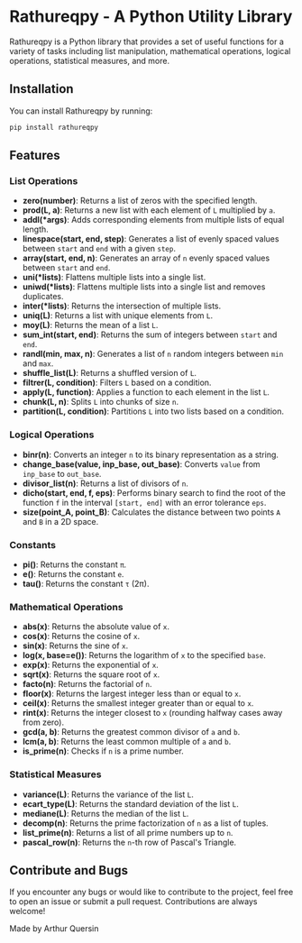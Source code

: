 # Rathureqpy - A Python Utility Library

Rathureqpy is a Python library that provides a set of useful functions for a variety of tasks including list manipulation, mathematical operations, logical operations, statistical measures, and more.

## Installation

You can install Rathureqpy by running:

```bash
pip install rathureqpy
```

## Features

### List Operations
- **zero(number)**: Returns a list of zeros with the specified length.
- **prod(L, a)**: Returns a new list with each element of `L` multiplied by `a`.
- **addl(*args)**: Adds corresponding elements from multiple lists of equal length.
- **linespace(start, end, step)**: Generates a list of evenly spaced values between `start` and `end` with a given `step`.
- **array(start, end, n)**: Generates an array of `n` evenly spaced values between `start` and `end`.
- **uni(*lists)**: Flattens multiple lists into a single list.
- **uniwd(*lists)**: Flattens multiple lists into a single list and removes duplicates.
- **inter(*lists)**: Returns the intersection of multiple lists.
- **uniq(L)**: Returns a list with unique elements from `L`.
- **moy(L)**: Returns the mean of a list `L`.
- **sum_int(start, end)**: Returns the sum of integers between `start` and `end`.
- **randl(min, max, n)**: Generates a list of `n` random integers between `min` and `max`.
- **shuffle_list(L)**: Returns a shuffled version of `L`.
- **filtrer(L, condition)**: Filters `L` based on a condition.
- **apply(L, function)**: Applies a function to each element in the list `L`.
- **chunk(L, n)**: Splits `L` into chunks of size `n`.
- **partition(L, condition)**: Partitions `L` into two lists based on a condition.

### Logical Operations
- **binr(n)**: Converts an integer `n` to its binary representation as a string.
- **change_base(value, inp_base, out_base)**: Converts `value` from `inp_base` to `out_base`.
- **divisor_list(n)**: Returns a list of divisors of `n`.
- **dicho(start, end, f, eps)**: Performs binary search to find the root of the function `f` in the interval `[start, end]` with an error tolerance `eps`.
- **size(point_A, point_B)**: Calculates the distance between two points `A` and `B` in a 2D space.

### Constants
- **pi()**: Returns the constant `π`.
- **e()**: Returns the constant `e`.
- **tau()**: Returns the constant `τ` (2π).

### Mathematical Operations
- **abs(x)**: Returns the absolute value of `x`.
- **cos(x)**: Returns the cosine of `x`.
- **sin(x)**: Returns the sine of `x`.
- **log(x, base=e())**: Returns the logarithm of `x` to the specified `base`.
- **exp(x)**: Returns the exponential of `x`.
- **sqrt(x)**: Returns the square root of `x`.
- **facto(n)**: Returns the factorial of `n`.
- **floor(x)**: Returns the largest integer less than or equal to `x`.
- **ceil(x)**: Returns the smallest integer greater than or equal to `x`.
- **rint(x)**: Returns the integer closest to `x` (rounding halfway cases away from zero).
- **gcd(a, b)**: Returns the greatest common divisor of `a` and `b`.
- **lcm(a, b)**: Returns the least common multiple of `a` and `b`.
- **is_prime(n)**: Checks if `n` is a prime number.

### Statistical Measures
- **variance(L)**: Returns the variance of the list `L`.
- **ecart_type(L)**: Returns the standard deviation of the list `L`.
- **mediane(L)**: Returns the median of the list `L`.
- **decomp(n)**: Returns the prime factorization of `n` as a list of tuples.
- **list_prime(n)**: Returns a list of all prime numbers up to `n`.
- **pascal_row(n)**: Returns the `n`-th row of Pascal's Triangle.

## Contribute and Bugs
If you encounter any bugs or would like to contribute to the project, feel free to open an issue or submit a pull request. Contributions are always welcome!

Made by Arthur Quersin